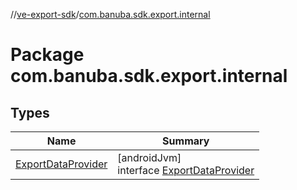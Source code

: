 //[ve-export-sdk](../../index.md)/[com.banuba.sdk.export.internal](index.md)

# Package com.banuba.sdk.export.internal

## Types

| Name | Summary |
|---|---|
| [ExportDataProvider](-export-data-provider/index.md) | [androidJvm]<br>interface [ExportDataProvider](-export-data-provider/index.md) |
